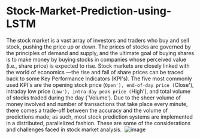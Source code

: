 # Stock-Market-Prediction-using-LSTM

The stock market is a vast array of investors and traders who buy and sell stock, pushing the price up or down. The prices of stocks are governed by the principles of demand and supply, and the ultimate goal of buying shares is to make money by buying stocks in companies whose perceived value (i.e., share price) is expected to rise. Stock markets are closely linked with the world of economics —the rise and fall of share prices can be traced back to some Key Performance Indicators (KPI's). The five most commonly used KPI's are the opening stock price (`Open'), end-of-day price (`Close'), intraday low price (`Low'), intra-day peak price (`High'), and total volume of stocks traded during the day (`Volume'). Due to the sheer volume of money involved and number of transactions that take place every minute, there comes a trade-off between the accuracy and the volume of predictions made; as such, most stock prediction systems are implemented in a distributed, parallelized fashion. These are some of the considerations and challenges faced in stock market analysis. 
![image](https://user-images.githubusercontent.com/71276920/211978093-925a0a60-c599-473b-a7e1-bceb62b00138.png)
